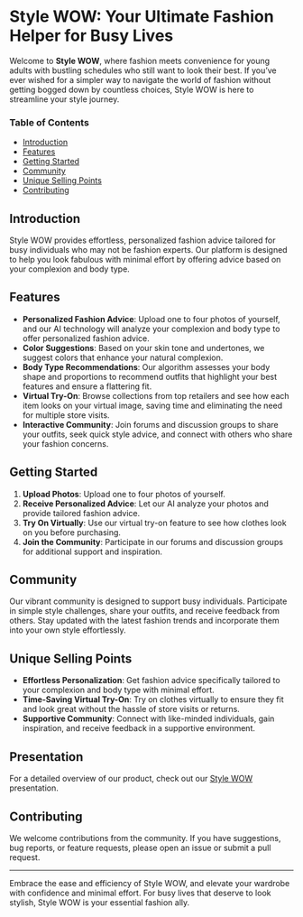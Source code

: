 # Style WOW: Your Ultimate Fashion Helper for Busy Lives

Welcome to **Style WOW**, where fashion meets convenience for young adults with bustling schedules who still want to look their best. If you’ve ever wished for a simpler way to navigate the world of fashion without getting bogged down by countless choices, Style WOW is here to streamline your style journey.

### Table of Contents
- [Introduction](#introduction)
- [Features](#features)
- [Getting Started](#getting-started)
- [Community](#community)
- [Unique Selling Points](#unique-selling-points)
- [Contributing](#contributing)

## Introduction
Style WOW provides effortless, personalized fashion advice tailored for busy individuals who may not be fashion experts. Our platform is designed to help you look fabulous with minimal effort by offering advice based on your complexion and body type.

## Features
- **Personalized Fashion Advice**: Upload one to four photos of yourself, and our AI technology will analyze your complexion and body type to offer personalized fashion advice.
- **Color Suggestions**: Based on your skin tone and undertones, we suggest colors that enhance your natural complexion.
- **Body Type Recommendations**: Our algorithm assesses your body shape and proportions to recommend outfits that highlight your best features and ensure a flattering fit.
- **Virtual Try-On**: Browse collections from top retailers and see how each item looks on your virtual image, saving time and eliminating the need for multiple store visits.
- **Interactive Community**: Join forums and discussion groups to share your outfits, seek quick style advice, and connect with others who share your fashion concerns.

## Getting Started
1. **Upload Photos**: Upload one to four photos of yourself.
2. **Receive Personalized Advice**: Let our AI analyze your photos and provide tailored fashion advice.
3. **Try On Virtually**: Use our virtual try-on feature to see how clothes look on you before purchasing.
4. **Join the Community**: Participate in our forums and discussion groups for additional support and inspiration.

## Community
Our vibrant community is designed to support busy individuals. Participate in simple style challenges, share your outfits, and receive feedback from others. Stay updated with the latest fashion trends and incorporate them into your own style effortlessly.

## Unique Selling Points
- **Effortless Personalization**: Get fashion advice specifically tailored to your complexion and body type with minimal effort.
- **Time-Saving Virtual Try-On**: Try on clothes virtually to ensure they fit and look great without the hassle of store visits or returns.
- **Supportive Community**: Connect with like-minded individuals, gain inspiration, and receive feedback in a supportive environment.

## Presentation
For a detailed overview of our product, check out our [Style WOW](https://shorturl.at/hmX19) presentation.

## Contributing
We welcome contributions from the community. If you have suggestions, bug reports, or feature requests, please open an issue or submit a pull request.



---

Embrace the ease and efficiency of Style WOW, and elevate your wardrobe with confidence and minimal effort. For busy lives that deserve to look stylish, Style WOW is your essential fashion ally.
